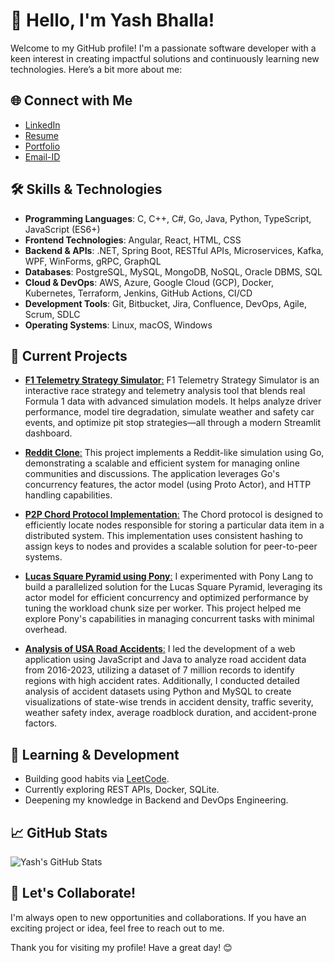 # 👋 Hello, I'm Yash Bhalla! 

Welcome to my GitHub profile! I'm a passionate software developer with a keen interest in creating impactful solutions and continuously learning new technologies. Here’s a bit more about me:

## 🌐 Connect with Me

- [LinkedIn](https://www.linkedin.com/in/yashbhalla99)
- [Resume](https://drive.google.com/file/d/1CFIBLR5DkmTTJ1CKTCfbhBHi-Bfki_TP/view?usp=sharing)
- [Portfolio](https://sites.google.com/view/yashbhalla/home)
- [Email-ID](mailto:bhallayash@outlook.com)

## 🛠️ Skills & Technologies

- **Programming Languages**: C, C++, C#, Go, Java, Python, TypeScript, JavaScript (ES6+)
- **Frontend Technologies**: Angular, React, HTML, CSS
- **Backend & APIs**: .NET, Spring Boot, RESTful APIs, Microservices, Kafka, WPF, WinForms, gRPC, GraphQL
- **Databases**: PostgreSQL, MySQL, MongoDB, NoSQL, Oracle DBMS, SQL
- **Cloud & DevOps**: AWS, Azure, Google Cloud (GCP), Docker, Kubernetes, Terraform, Jenkins, GitHub Actions, CI/CD
- **Development Tools**: Git, Bitbucket, Jira, Confluence, DevOps, Agile, Scrum, SDLC
- **Operating Systems**: Linux, macOS, Windows

## 🔭 Current Projects

- [**F1 Telemetry Strategy Simulator**:](https://github.com/yashbhalla/F1-Telemetry-Strategy-Simulator/) F1 Telemetry Strategy Simulator is an interactive race strategy and telemetry analysis tool that blends real Formula 1 data with advanced simulation models. It helps analyze driver performance, model tire degradation, simulate weather and safety car events, and optimize pit stop strategies—all through a modern Streamlit dashboard.

- [**Reddit Clone**:](https://github.com/yashbhalla/RedditClone_Go) This project implements a Reddit-like simulation using Go, demonstrating a scalable and efficient system for managing online communities and discussions. The application leverages Go's concurrency features, the actor model (using Proto Actor), and HTTP handling capabilities.

- [**P2P Chord Protocol Implementation**:](https://github.com/yashbhalla/P2P) The Chord protocol is designed to efficiently locate nodes responsible for storing a particular data item in a distributed system. This implementation uses consistent hashing to assign keys to nodes and provides a scalable solution for peer-to-peer systems.

- [**Lucas Square Pyramid using Pony**:](https://github.com/yashbhalla/LucasSquarePyramid) I experimented with Pony Lang to build a parallelized solution for the Lucas Square Pyramid, leveraging its actor model for efficient concurrency and optimized performance by tuning the workload chunk size per worker.  This project helped me explore Pony's capabilities in managing concurrent tasks with minimal overhead.
  
- [**Analysis of USA Road Accidents**:](https://github.com/yashbhalla/Analysis-of-USA-Road-Accidents) I led the development of a web application using JavaScript and Java to analyze road accident data from 2016-2023, utilizing a dataset of 7 million records to identify regions with high accident rates. Additionally, I conducted detailed analysis of accident datasets using Python and MySQL to create visualizations of state-wise trends in accident density, traffic severity, weather safety index, average roadblock duration, and accident-prone factors.

## 🌱 Learning & Development

- Building good habits via [LeetCode](https://github.com/yashbhalla/myLeetCode).
- Currently exploring REST APIs, Docker, SQLite.
- Deepening my knowledge in Backend and DevOps Engineering.

## 📈 GitHub Stats

![Yash's GitHub Stats](https://github-readme-stats.vercel.app/api?username=yashbhalla&show_icons=true&theme=radical)

## 🤝 Let's Collaborate!

I'm always open to new opportunities and collaborations. If you have an exciting project or idea, feel free to reach out to me.

Thank you for visiting my profile! Have a great day! 😊
